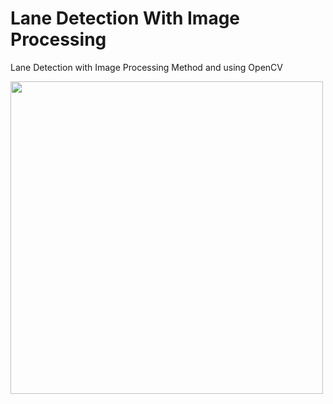 # Lane Detection With Image Processing
 Lane Detection with Image Processing Method and using OpenCV

<img src="https://media2.giphy.com/media/lRMmAdZFyqnTmTXBFg/200.gif" width=500 />
